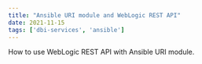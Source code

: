```yaml
---
title: "Ansible URI module and WebLogic REST API"
date: 2021-11-15
tags: ['dbi-services', 'ansible']
---
```

How to use WebLogic REST API with Ansible URI module.